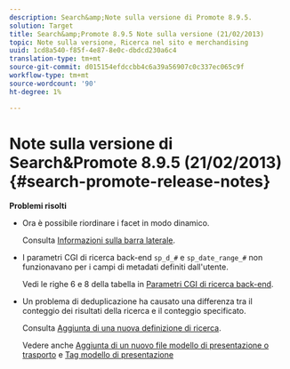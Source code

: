 ```yaml
---
description: Search&amp;Note sulla versione di Promote 8.9.5.
solution: Target
title: Search&amp;Promote 8.9.5 Note sulla versione (21/02/2013)
topic: Note sulla versione, Ricerca nel sito e merchandising
uuid: 1cd8a540-f85f-4e87-8e0c-dbdcd230a6c4
translation-type: tm+mt
source-git-commit: d015154efdccbb4c6a39a56907c0c337ec065c9f
workflow-type: tm+mt
source-wordcount: '90'
ht-degree: 1%

---
```



# Note sulla versione di Search&amp;Promote 8.9.5 (21/02/2013){#search-promote-release-notes}

**Problemi risolti**

* Ora è possibile riordinare i facet in modo dinamico.

   Consulta [Informazioni sulla barra laterale](../c-about-design-menu/c-about-facet-rails.md#concept_1FDC8BCDFFC84A0889DA670F63D5F6DB).

* I parametri CGI di ricerca back-end `sp_d_#` e `sp_date_range_#` non funzionavano per i campi di metadati definiti dall&#39;utente.

   Vedi le righe 6 e 8 della tabella in [Parametri CGI di ricerca back-end](../c-appendices/c-cgiparameters.md#reference_582E85C3886740C98FE88CA9DF7918E8).

* Un problema di deduplicazione ha causato una differenza tra il conteggio dei risultati della ricerca e il conteggio specificato.

   Consulta [Aggiunta di una nuova definizione di ricerca](../c-about-settings-menu/c-about-searching-menu.md#task_98D3A168AB5D4F30A1ADB6E0D48AB648).

   Vedere anche [Aggiunta di un nuovo file modello di presentazione o trasporto](../c-about-design-menu/c-about-templates.md#task_73199757B6E748CAA604902FF913F012) e [Tag modello di presentazione](../c-appendices/c-templates.md#reference_F1BBF616BCEC4AD7B2548ECD3CA74C64)

